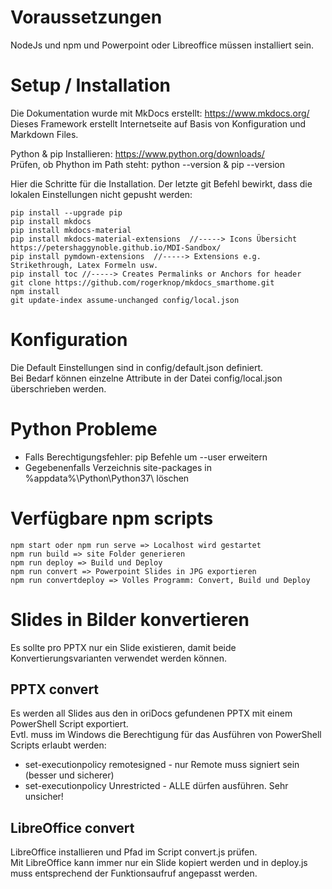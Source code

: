 # Voraussetzungen 
NodeJs und npm und Powerpoint oder Libreoffice müssen installiert sein.

# Setup / Installation
Die Dokumentation wurde mit MkDocs erstellt: https://www.mkdocs.org/  
Dieses Framework erstellt Internetseite auf Basis von Konfiguration und Markdown Files.

Python & pip Installieren: https://www.python.org/downloads/  
Prüfen, ob Phython im Path steht: python --version & pip --version

Hier die Schritte für die Installation. Der letzte git Befehl bewirkt, dass die lokalen Einstellungen nicht gepusht werden:
```
pip install --upgrade pip
pip install mkdocs
pip install mkdocs-material
pip install mkdocs-material-extensions  //-----> Icons Übersicht https://petershaggynoble.github.io/MDI-Sandbox/
pip install pymdown-extensions  //-----> Extensions e.g. Strikethrough, Latex Formeln usw.
pip install toc //-----> Creates Permalinks or Anchors for header
git clone https://github.com/rogerknop/mkdocs_smarthome.git
npm install
git update-index assume-unchanged config/local.json
```

# Konfiguration
Die Default Einstellungen sind in config/default.json definiert.  
Bei Bedarf können einzelne Attribute in der Datei config/local.json überschrieben werden.

# Python Probleme
* Falls Berechtigungsfehler: pip Befehle um --user erweitern
* Gegebenenfalls Verzeichnis site-packages in %appdata%\Python\Python37\ löschen

# Verfügbare npm scripts
```
npm start oder npm run serve => Localhost wird gestartet
npm run build => site Folder generieren
npm run deploy => Build und Deploy
npm run convert => Powerpoint Slides in JPG exportieren
npm run convertdeploy => Volles Programm: Convert, Build und Deploy
```

# Slides in Bilder konvertieren
Es sollte pro PPTX nur ein Slide existieren, damit beide Konvertierungsvarianten verwendet werden können.

## PPTX convert
Es werden all Slides aus den in oriDocs gefundenen PPTX mit einem PowerShell Script exportiert.  
Evtl. muss im Windows die Berechtigung für das Ausführen von PowerShell Scripts erlaubt werden:  
* set-executionpolicy remotesigned - nur Remote muss signiert sein (besser und sicherer)
* set-executionpolicy Unrestricted - ALLE dürfen ausführen. Sehr unsicher!

## LibreOffice convert
LibreOffice installieren und Pfad im Script convert.js prüfen.  
Mit LibreOffice kann immer nur ein Slide kopiert werden und in deploy.js muss entsprechend der Funktionsaufruf angepasst werden.